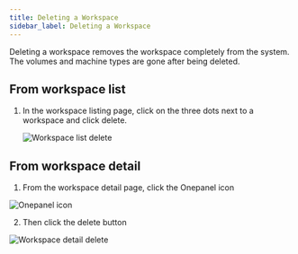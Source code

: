 ```yaml
---
title: Deleting a Workspace
sidebar_label: Deleting a Workspace
---
```


Deleting a workspace removes the workspace completely from the system. 
The volumes and machine types are gone after being deleted.

## From workspace list

1. In the workspace listing page, click on the three dots next to a workspace and click delete.

    ![Workspace list delete](/img/workspace_list_delete.png)

## From workspace detail

1. From the workspace detail page, click the Onepanel icon
 
![Onepanel icon](/img/onepanel_workspace_icon.png)

2. Then click the delete button

![Workspace detail delete](/img/workspace_detail_delete.png)
